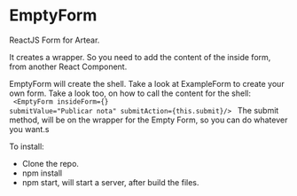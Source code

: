 # EmptyForm

ReactJS Form for Artear.

It creates a wrapper. So you need to add the content of the inside form, from another React Component.

EmptyForm will create the shell.
Take a look at ExampleForm to create your own form.
Take a look too, on how to call the content for the shell: <br/>
<code>
	<EmptyForm insideForm={<ContentInside />} submitValue="Publicar nota" submitAction={this.submit}/>
</code>
The submit method, will be on the wrapper for the Empty Form, so you can do whatever you want.s

To install:
- Clone the repo.
- npm install
- npm start, will start a server, after build the files.
